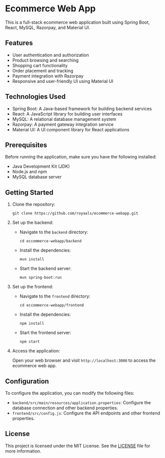 # Ecommerce Web App

This is a full-stack ecommerce web application built using Spring Boot, React, MySQL, Razorpay, and Material UI.

## Features

- User authentication and authorization
- Product browsing and searching
- Shopping cart functionality
- Order placement and tracking
- Payment integration with Razorpay
- Responsive and user-friendly UI using Material UI

## Technologies Used

- Spring Boot: A Java-based framework for building backend services
- React: A JavaScript library for building user interfaces
- MySQL: A relational database management system
- Razorpay: A payment gateway integration service
- Material UI: A UI component library for React applications

## Prerequisites

Before running the application, make sure you have the following installed:

- Java Development Kit (JDK)
- Node.js and npm
- MySQL database server

## Getting Started

1. Clone the repository:

    ```
    git clone https://github.com/royaals/ecommerce-webapp.git
    ```

2. Set up the backend:

    - Navigate to the `backend` directory:

      ```
      cd eccommerce-webapp/backend
      ```

    - Install the dependencies:

      ```
      mvn install
      ```

    - Start the backend server:

      ```
      mvn spring-boot:run
      ```

3. Set up the frontend:

    - Navigate to the `frontend` directory:

      ```
      cd eccommerce-webapp/frontend
      ```

    - Install the dependencies:

      ```
      npm install
      ```

    - Start the frontend server:

      ```
      npm start
      ```

4. Access the application:

    Open your web browser and visit `http://localhost:3000` to access the ecommerce web app.

## Configuration

To configure the application, you can modify the following files:

- `backend/src/main/resources/application.properties`: Configure the database connection and other backend properties.
- `frontend/src/config.js`: Configure the API endpoints and other frontend properties.

## License

This project is licensed under the MIT License. See the [LICENSE](LICENSE) file for more information.
